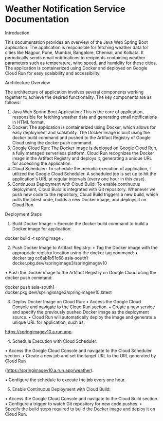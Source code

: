 # Weather Notification Service Documentation

Introduction

This documentation provides an overview of the Java Web Spring Boot application. The application is responsible for fetching weather data for cities like Nagpur, Pune, Mumbai, Bangalore, Chennai, and Kolkata. It periodically sends email notifications to recipients containing weather parameters such as temperature, wind speed, and humidity for these cities. The application is containerized using Docker and deployed on Google Cloud Run for easy scalability and accessibility.

Architecture Overview

The architecture of application involves several components working together to achieve the desired functionality. The key components are as follows:
1.	Java Web Spring Boot Application: This is the core of application, responsible for fetching weather data and generating email notifications in HTML format.
2.	Docker: The application is containerized using Docker, which allows for easy deployment and scalability. The Docker image is built using the docker build command and pushed to the Artifact Registry of Google Cloud using the docker push command.
3.	Google Cloud Run: The Docker image is deployed on Google Cloud Run, a fully managed serverless platform. Cloud Run recognizes the Docker image in the Artifact Registry and deploys it, generating a unique URL for accessing the application.
4.	Cloud Scheduler: To schedule the periodic execution of application, I utilized the Google Cloud Scheduler. A scheduled job is set up to hit the application's URL at regular intervals (every one hour in this case).
5.	Continuous Deployment with Cloud Build: To enable continuous deployment, Cloud Build is integrated with Git repository. Whenever we push new code to the repository, Cloud Build triggers a new build, which pulls the latest code, builds a new Docker image, and deploys it on Cloud Run.


Deployment Steps

1.	Build Docker Image:
•	Execute the docker build command to build a Docker image for application:

docker build -t springimage .

2.	Push Docker Image to Artifact Registry:
•	Tag the Docker image with the appropriate registry location using the docker tag command:
•	
docker tag cc6ab1b51c68 asia-south1-docker.pkg.dev/<your project id>/springimage3/springimagev10

•	Push the Docker image to the Artifact Registry on Google Cloud using the docker push command:

docker push asia-south1-docker.pkg.dev/<your project id>/springimage3/springimagev10:latest

3.	Deploy Docker Image on Cloud Run:
•	Access the Google Cloud Console and navigate to the Cloud Run section.
•	Create a new service and specify the previously pushed Docker image as the deployment source.
•	Cloud Run will automatically deploy the image and generate a unique URL for application, such as:

 https://springimagev10.a.run.app.

4.	Schedule Execution with Cloud Scheduler:

•	Access the Google Cloud Console and navigate to the Cloud Scheduler section.
•	Create a new job and set the target URL to the URL generated by Cloud Run

 (https://springimagev10.a.run.app/weather).

•	Configure the schedule to execute the job every one hour.


5.	Enable Continuous Deployment with Cloud Build:

•	Access the Google Cloud Console and navigate to the Cloud Build section.
•	Configure a trigger to watch Git repository for new code pushes.
•	Specify the build steps required to build the Docker image and deploy it on Cloud Run.



